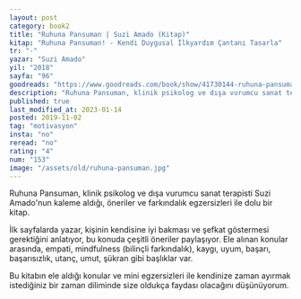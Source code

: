 ```yaml
---
layout: post  
category: book2  
title: "Ruhuna Pansuman | Suzi Amado (Kitap)"  
kitap: "Ruhuna Pansuman! - Kendi Duygusal İlkyardım Çantanı Tasarla"  
tr: "-"  
yazar: "Suzi Amado"  
yil: "2018"  
sayfa: "96"  
goodreads: "https://www.goodreads.com/book/show/41730144-ruhuna-pansuman"
description: "Ruhuna Pansuman, klinik psikolog ve dışa vurumcu sanat terapisti Suzi Amado'nun kaleme aldığı, öneriler ve farkındalık egzersizleri ile dolu bir kitap.  "
published: true
last_modified_at: 2023-01-14
posted: 2019-11-02
tag: "motivasyon"
insta: "no"
reread: "no"
rating: "4"
num: "153"
image: "/assets/old/ruhuna-pansuman.jpg"
---
```


Ruhuna Pansuman, klinik psikolog ve dışa vurumcu sanat terapisti Suzi Amado'nun kaleme aldığı, öneriler ve farkındalık egzersizleri ile dolu bir kitap.  
  
İlk sayfalarda yazar, kişinin kendisine iyi bakması ve şefkat göstermesi gerektiğini anlatıyor, bu konuda çeşitli öneriler paylaşıyor. Ele alınan konular arasında, empati, mindfulness (bilinçli farkındalık), kaygı, uyum, başarı, başarısızlık, utanç, umut, şükran gibi başlıklar var.  
  
Bu kitabın ele aldığı konular ve mini egzersizleri ile kendinize zaman ayırmak istediğiniz bir zaman diliminde size oldukça faydası olacağını düşünüyorum.  
  


